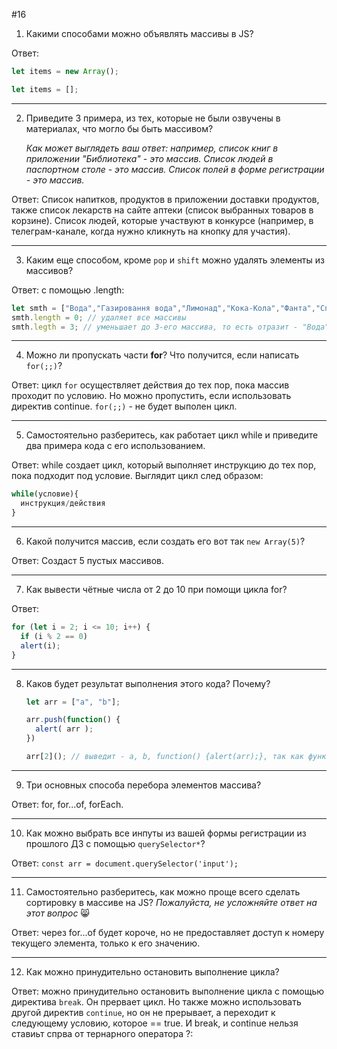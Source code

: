 #16
1. Какими способами можно объявлять массивы в JS? 

Ответ:
```js
let items = new Array();
```
```js
let items = [];
```
***
2. Приведите 3 примера, из тех, которые не были озвучены в материалах, что могло бы быть массивом? 
    
    *Как может выглядеть ваш ответ: например, список книг в приложении "Библиотека" - это массив. Список людей в паспортном столе - это массив. Список полей в форме регистрации - это массив.* 

Ответ: Список напитков, продуктов в приложении доставки продуктов, также список лекарств на сайте аптеки (список выбранных товаров в корзине). Список людей, которые участвуют в конкурсе (например, в телеграм-канале, когда нужно кликнуть на кнопку для участия).
***
3. Каким еще способом, кроме `pop` и `shift` можно удалять элементы из массивов?

Ответ: с помощью .length:
```js
let smth = ["Вода","Газировання вода","Лимонад","Кока-Кола","Фанта","Спрайт", "Пепси", "Боржоми"]
smth.length = 0; // удаляет все массивы
smth.legth = 3; // уменьшает до 3-его массива, то есть отразит - "Вода", "Газированная вода", "Лимонад"
```
***
4. Можно ли пропускать части **for**? Что получится, если написать `for(;;)`? 

Ответ: цикл `for` осуществляет действия до тех пор, пока массив проходит по условию. Но можно пропустить, если использовать директив continue. `for(;;)` - не будет выполен цикл.
***
5. Самостоятельно разберитесь, как работает цикл while и приведите два примера кода с его использованием.

Ответ: while создает цикл, который выполняет инструкцию до тех пор, пока подходит под условие. Выглядит цикл след образом:
```js 
while(условие){
  инструкция/действия
} 
```
***
6. Какой получится массив, если создать его вот так `new Array(5)`?

Ответ: Создаст 5 пустых массивов.
***
7. Как вывести чётные числа от 2 до 10 при помощи цикла for?

Ответ: 
```js
for (let i = 2; i <= 10; i++) {
  if (i % 2 == 0)
  alert(i);
} 
```
***
8. Каков будет результат выполнения этого кода? Почему?
    
    ```jsx
    let arr = ["a", "b"];
    
    arr.push(function() {
      alert( arr );
    })
    
    arr[2](); // выведит - a, b, function() {alert(arr);}, так как функция была подставлена в конце с помощью push
    ```
***
9. Три основных способа перебора элементов массива?

Ответ: for, for...of, forEach.
***
10. Как можно выбрать все инпуты из вашей формы регистрации из прошлого ДЗ с помощью `querySelector*`?

Ответ: `const arr = document.querySelector('input');`
***
11. Самостоятельно разберитесь, как можно проще всего сделать сортировку в массиве на JS? *Пожалуйста, не усложняйте ответ на этот вопрос* 😸

Ответ: через for...of будет короче, но не предоставляет доступ к номеру текущего элемента, только к его значению.
***  
12. Как можно принудительно остановить выполнение цикла?

Ответ: можно принудительно остановить выполнение цикла с помощью директива `break`. Он прервает цикл. Но также можно использовать другой директив `continue`, но он не прерывает, а переходит к следующему условию, которое == true. И break, и continue нельзя ставиьт спрва от тернарного оператора ?: